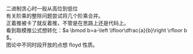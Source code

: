 二进制贪心时一般从高位到低位  
有关阶乘的整除问题尝试将几个阶乘合并。  
正着推被卡了就反着推，不管是在思路上还是代码上。  
看到取模推公式想转化：$a \bmod b=a-\left \lfloor\dfrac{a}{b}\right \rfloor b $。  
图论中不同时段开放的点想 floyd 性质。